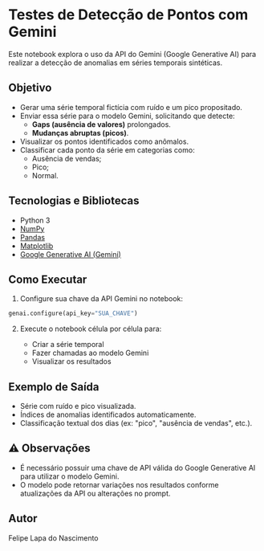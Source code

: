 # Testes de Detecção de Pontos com Gemini

Este notebook explora o uso da API do Gemini (Google Generative AI) para realizar a detecção de anomalias em séries temporais sintéticas.

## Objetivo

- Gerar uma série temporal fictícia com ruído e um pico propositado.
- Enviar essa série para o modelo Gemini, solicitando que detecte:
  - **Gaps (ausência de valores)** prolongados.
  - **Mudanças abruptas (picos)**.
- Visualizar os pontos identificados como anômalos.
- Classificar cada ponto da série em categorias como:
  - Ausência de vendas;
  - Pico;
  - Normal.

## Tecnologias e Bibliotecas

- Python 3
- [NumPy](https://numpy.org/)
- [Pandas](https://pandas.pydata.org/)
- [Matplotlib](https://matplotlib.org/)
- [Google Generative AI (Gemini)](https://ai.google.dev/)

## Como Executar

1. Configure sua chave da API Gemini no notebook:

```python
genai.configure(api_key="SUA_CHAVE")
```

2. Execute o notebook célula por célula para:

   * Criar a série temporal
   * Fazer chamadas ao modelo Gemini
   * Visualizar os resultados

## Exemplo de Saída

* Série com ruído e pico visualizada.
* Índices de anomalias identificados automaticamente.
* Classificação textual dos dias (ex: "pico", "ausência de vendas", etc.).

## ⚠️ Observações

* É necessário possuir uma chave de API válida do Google Generative AI para utilizar o modelo Gemini.
* O modelo pode retornar variações nos resultados conforme atualizações da API ou alterações no prompt.

## Autor

Felipe Lapa do Nascimento
